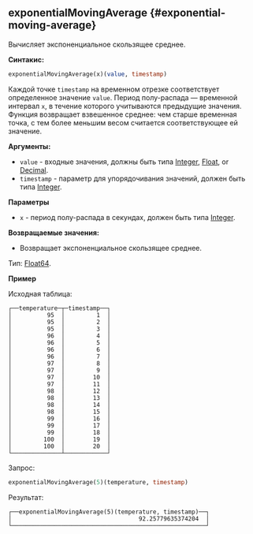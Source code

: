 ## exponentialMovingAverage {#exponential-moving-average}

Вычисляет экспоненциальное скользящее среднее.

**Синтакис:**

```sql
exponentialMovingAverage(x)(value, timestamp)
```

Каждой точке `timestamp` на временном отрезке соответствует определенное значение `value`. Период полу-распада — временной интервал `х`, в течение которого учитываются предыдущие значения. Функция возвращает взвешенное среднее: чем старше временная точка, с тем более меньшим весом считается соответствующее ей значение.

**Аргументы:**
- `value` - входные значения, должны быть типа [Integer](../../../sql-reference/data-types/int-uint.md), [Float](../../../sql-reference/data-types/float.md), or [Decimal](../../../sql-reference/data-types/decimal.md).
- `timestamp` - параметр для упорядочивания значений, должен быть типа [Integer](../../../sql-reference/data-types/int-uint.md).

**Параметры**
- `x` - период полу-распада в секундах, должен быть типа [Integer](../../../sql-reference/data-types/int-uint.md).

**Возвращаемые значения:**
- Возвращает экспоненциальное скользящее среднее. 

Тип: [Float64](../../../sql-reference/data-types/float.md#float32-float64).

**Пример**

Исходная таблица:

``` text
┌──temperature─┬─timestamp──┐
│          95  │         1  │
│          95  │         2  │
│          95  │         3  │
│          96  │         4  │
│          96  │         5  │
│          96  │         6  │
│          96  │         7  │
│          97  │         8  │
│          97  │         9  │
│          97  │        10  │
│          97  │        11  │
│          98  │        12  │
│          98  │        13  │
│          98  │        14  │
│          98  │        15  │
│          99  │        16  │
│          99  │        17  │
│          99  │        18  │
│         100  │        19  │
│         100  │        20  │
└──────────────┴────────────┘
```

Запрос: 

```sql
exponentialMovingAverage(5)(temperature, timestamp)
```

Результат:

``` text
┌──exponentialMovingAverage(5)(temperature, timestamp)──┐
│                                    92.25779635374204  │
└───────────────────────────────────────────────────────┘
```